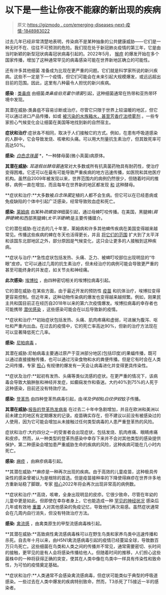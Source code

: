 # 以下是一些让你夜不能寐的新出现的疾病

> 原文:[https://gizmodo . com/emerging-diseases-next-疫情-1848983022](https://gizmodo.com/emerging-diseases-next-pandemic-1848983022)

过去几年已经非常清楚地表明，传染病不是某种抽象的公共健康威胁——它们是一种无时不在、往往不可预测的危险。我们现在处于新冠肺炎疫情的第三年，它是由当时新颖的新型冠状病毒冠状病毒引起的。2022年5月， [猴痘](https://gizmodo.com/what-is-monkeypox-outbreak-countries-1848949473) 的爆发开始在多个国家传播，增加了这种通常罕见的病毒感染可能在世界新地区确立的可能性。

还有许多其他细菌 准备成为比现在更严重的问题。它们就是科学家所说的新兴疾病。这些不一定是下一个疫情，但它们可能会在未来引起大规模爆发，或远远超出目前的范围。因此，这里有八种最令人担忧的新兴疾病。

**感染** : [类鼻疽](https://www.cdc.gov/melioidosis/index.html) 由细菌*类鼻疽伯克霍尔德菌*引起，这种细菌通常在热带和亚热带环境中发现。

其潜在威胁:类鼻疽不容易诊断或治疗。尽管它只限于世界上较温暖的地区，但它可以通过进口产品传播，如或 [被污染的水族箱水，甚至芳香疗法喷雾剂](https://gizmodo.com/walmart-aromatherapy-spray-linked-to-mystery-outbreak-o-1847919182) 。一些专家担心气候变化会让细菌在美国等地找到新的自然宿主。

**症状和治疗**:症状各不相同，取决于人们接触它的方式。例如，在患有呼吸道感染的人群中，它会导致发烧、咳嗽和头痛。可以用大剂量抗生素治疗，但其致死率可高达50%。

**感染:** [*白色念珠菌*](https://www.cdc.gov/fungal/candida-auris/index.html) *，*一种酵母菌(微小真菌)病原体。

**其潜在威胁:** *耳道假丝酵母菌*通常对大多数或所有抗真菌药物具有耐药性，使治疗变得困难。它还可以在最有可能导致严重疾病的地方迅速传播，如医院和其他医疗机构。虽然自2009年被发现以来，世界范围内的病例仍然很少，但随着时间的推移，病例一直在增加，而且每年在世界新的地区都发现 [和](https://gizmodo.com/deadly-superbug-fungus-spotted-in-louisiana-for-the-fir-1848383518) 这种酵母。

**症状和治疗:**大多数被*白念珠菌*定植的人都不会生病。但它可以在已经患病或免疫缺陷的个体中引起广泛感染，经常导致败血症和死亡。

**感染:** [莱姆病](https://www.cdc.gov/lyme/index.html) 由某种*疏螺旋体*细菌引起，通过母蜱叮咬传播。在美国，黑腿蜱(*肩胛硬蜱*)和西部黑腿蜱(*太平洋硬蜱*)是主要传播媒介。

它的潜在威胁:在过去的几十年里，莱姆病和许多其他蜱传疾病在美国变得越来越常见。传播这些疾病的蜱在冬天也活得更长，并且 [将它们的范围](https://gizmodo.com/scientists-made-a-map-of-the-nasty-diseases-ticks-can-g-1848149348) 扩大到了太平洋和该国东北部地区之外，部分原因是气候变化，这只会让更多的人接触到这种疾病。

**症状与治疗:**急性症状包括发热、头痛、乏力、被蜱叮咬部位出现明显的“牛眼”皮疹。它可以通过几周的抗生素治疗，但未经治疗的病例可能会导致更严重的甚至可能终身的并发症，如关节炎和神经痛。

**此次感染:** [埃博拉](https://www.niaid.nih.gov/diseases-conditions/ebola-marburg) ，由四种密切相关的埃博拉病毒引起。

它的潜在威胁:在某些方面，由于最近开发的预防性 [疫苗](https://gizmodo.com/in-a-world-first-the-eu-has-approved-an-ebola-vaccine-1839780691) 和抗体治疗，埃博拉变得更容易控制。但近年来，这种动物传染病的爆发也变得越来越频繁。例如，刚果民主共和国目前正在经历自2018年以来的第六次疫情爆发。埃博拉病毒的幸存者也可能携带 [潜伏感染](https://gizmodo.com/ebola-can-hide-in-humans-for-years-before-killing-again-1847688061) ，这些感染可能会在以后导致新的疫情。

**症状和治疗:**初始症状包括发热、头痛、肌肉疼痛和虚弱，可进展为腹泻、呕吐和严重内出血。在过去的疫情中，它的死亡率高达90%，但新的治疗方法现在可以显著降低死亡几率。

**感染:** [尼帕病毒](https://www.cdc.gov/vhf/nipah/symptoms/index.html) 。

其潜在威胁:尼帕病毒主要通过原产于亚洲部分地区(包括印度)的果蝠传播，既可以通过直接接触传播，也可以通过污染食物和水的粪便传播。但是它有时会在人类之间传播，专家 [担心](https://www.npr.org/sections/goatsandsoda/2021/09/12/1035571714/why-the-world-should-be-more-than-a-bit-worried-about-indias-nipah-virus-outbrea) 有规律的爆发有一天会让病毒进化并变得更具传染性。

**症状及治疗:**起初有发热、头痛等类似流感的症状。在更严重的情况下，该病毒会导致大脑肿胀和神经并发症，如癫痫发作和昏迷。大约40%到75%的人死于这种感染，目前还没有特效疗法。

**感染:** [登革热](https://www.cdc.gov/dengue/index.html) 由四种登革热病毒引起，由*埃及伊蚊*和*白纹伊蚊*蚊子传播。

**其潜在威胁:**[报告的登革热发病率](https://www.who.int/news-room/fact-sheets/detail/dengue-and-severe-dengue) 在过去二十年中急剧增加，并且在欧洲和美洲以前未建立的地区有定期爆发的记录。疫苗确实存在，但不建议以前没有被感染过的人使用，因为它可能会增加从未接触过任何类型病毒的人患严重登革热的风险。

症状和治疗:大约四分之一的受害者会出现症状，包括发烧、肌肉疼痛、眼睛疼痛和皮疹。然而，从一种类型的登革热感染中幸存下来并不会对其他类型的感染提供保护，第二种感染会增加患严重威胁生命的疾病的风险，这种疾病可能在几小时内死亡。

**感染:** [麻疹](https://www.cdc.gov/measles/index.html) ，由麻疹病毒引起。

**其潜在威胁:**麻疹是一种再次出现的疾病。由于高效的儿童疫苗，这种极具传染性的感染曾被认为是根除的首选。但是疫苗接种率的下降使得麻疹在世界许多地方重新站稳了脚跟，专家 [担心](https://gizmodo.com/a-perfect-storm-could-make-measles-a-nightmare-in-2022-1848853603)2022年将会再次出现非常高的病例数。

**症状和治疗:**高烧，咳嗽，全身出现明显的皮疹。它很少致命，尽管在年幼的儿童中更是如此。但即使在幸存者身上，它也能造成一种 [罕见的神经状况](https://www.cdc.gov/measles/symptoms/complications.html) 感染后几年或有效地 [重置](https://www.nature.com/articles/d41586-019-03324-7) 人对其他感染的免疫记忆，导致他们再次易感。虽然症状通常会在几周内自行消失，但没有特效治疗方法。

**感染:** [禽流感](https://www.cdc.gov/flu/avianflu/index.htm) ，由禽类原生的甲型流感病毒株引起。

**其潜在威胁:**高致病性禽流感病毒株可以在野生鸟类和家养鸟类中迅速传播和杀死。自去年十月以来，由H5N1禽流感病毒引起的疫情已经蔓延全球，导致数百万只鸟死亡。这些细菌在鸟类和人类之间的传播并不常见，通常需要密切、长时间的接触，更罕见的是有人会将感染传播给他人。但随着时间的推移，人们担心这些菌株中的一种将获得正确的突变，使其在人类中像在鸟类中一样具有传染性和致命性，为可怕的疫情奠定基础。

**症状和治疗:**人类通常不会感染禽流感病毒，但症状可能类似于典型的呼吸道感染。一些过去在人类中爆发的疾病特别致命，然而，T3杀死了T5接近一半的感染者。